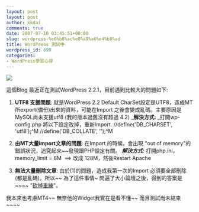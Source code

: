 ```yaml
---
layout: post
layout: post
author: kkdai
comments: true
date: 2007-07-10 03:45:51+00:00
slug: wordpress-%e6%b8%ac%e8%a9%a6%e4%b8%ad
title: WordPress 測試中
wordpress_id: 699
categories:
- WordPress學習心得
---
```


[![](http://tbn0.google.com/images?q=tbn:p1GuKD01xXXyOM:http://aptgetanarchy.org/files/pictures/wordpress.png)](http://aptgetanarchy.org/files/pictures/wordpress.png)

這個Blog 最近正在測試WordPress 2.2.1，目前遇到比較大的問題如下:



	
  1. **UTF8 支援問題**:
就是WordPress 2.2 Default CharSet設定是UTF8，造成MT所export(備份)出來的資料，可能在Import 之後會變成亂碼。主要原因是MySQL尚未支援utf8 (我的版本過舊沒有超過 4.2)
_**解決方式:**
_打開wp-config.php 將以下設定改掉，重新Import.
//define('DB_CHARSET', 'utf8');^M
//define('DB_COLLATE', '');^M

	
  2. **由MT大量Import文章的問題**:
在Import 的時候，會出現 "out of memory"的錯誤狀況，追究起來~~發現跟PHP設定有關。
_**解決方式:**_
打開php.ini，
memory_limit = 8M  ==> 改成 128M，然後Restart Apache

	
  3. **無法大量刪除文章**:
由於(1)的問題，造成我第一次的Import 必須要全部刪除(都是亂碼)。所以~~ 為了這件事情~ 問遍了大小論壇之後，得到的答案是~~~~ "[砍掉重練](http://blog.woixv.com/?p=464)"。


我本來也考慮MT4~~ 無奈他的Widget我實在是看不懂~~ 而且測試尚未結束~~~~
